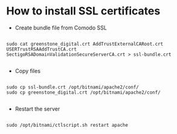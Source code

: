 # How to install SSL certificates

- Create bundle file from Comodo SSL
<code>
sudo cat greenstone_digital.crt AddTrustExternalCARoot.crt USERTrustRSAAddTrustCA.crt SectigoRSADomainValidationSecureServerCA.crt > ssl-bundle.crt

</code>


- Copy files
<code>
sudo cp ssl-bundle.crt /opt/bitnami/apache2/conf/
sudo cp greenstone_digital.crt /opt/bitnami/apache2/conf/

</code>

- Restart the server
<code>
sudo /opt/bitnami/ctlscript.sh restart apache

</code>

